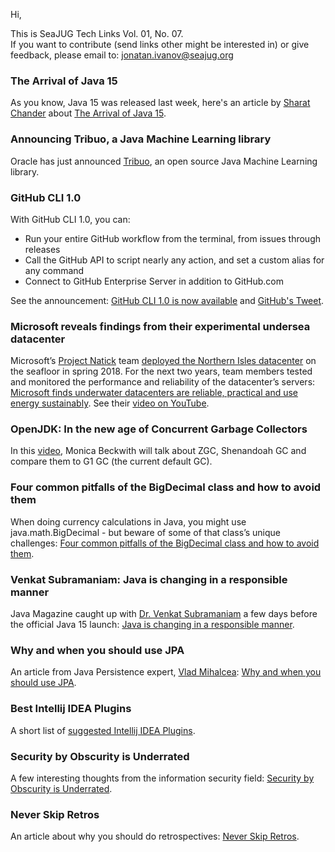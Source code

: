 Hi,

This is SeaJUG Tech Links Vol. 01, No. 07.  
If you want to contribute (send links other might be interested in) or give feedback, please email to: [jonatan.ivanov@seajug.org](mailto:jonatan.ivanov@seajug.org)

### The Arrival of Java 15

As you know, Java 15 was released last week, here's an article by [Sharat Chander](https://twitter.com/Sharat_Chander) about [The Arrival of Java 15](https://blogs.oracle.com/java-platform-group/the-arrival-of-java-15).

### Announcing Tribuo, a Java Machine Learning library

Oracle has just announced [Tribuo](https://blogs.oracle.com/java/announcing-tribuo%2c-a-java-machine-learning-library), an open source Java Machine Learning library.

### GitHub CLI 1.0

With GitHub CLI 1.0, you can:
- Run your entire GitHub workflow from the terminal, from issues through releases
- Call the GitHub API to script nearly any action, and set a custom alias for any command
- Connect to GitHub Enterprise Server in addition to GitHub.com

See the announcement: [GitHub CLI 1.0 is now available](https://github.blog/2020-09-17-github-cli-1-0-is-now-available/) and [GitHub's Tweet](https://twitter.com/github/status/1306586113293729795).

### Microsoft reveals findings from their experimental undersea datacenter

Microsoft’s [Project Natick](https://natick.research.microsoft.com/) team [deployed the Northern Isles datacenter](https://news.microsoft.com/features/under-the-sea-microsoft-tests-a-datacenter-thats-quick-to-deploy-could-provide-internet-connectivity-for-years/) on the seafloor in spring 2018. For the next two years, team members tested and monitored the performance and reliability of the datacenter’s servers: [Microsoft finds underwater datacenters are reliable, practical and use energy sustainably](https://news.microsoft.com/innovation-stories/project-natick-underwater-datacenter/).
See their [video on YouTube](https://www.youtube.com/watch?v=lBeepqQBpvU).

### OpenJDK: In the new age of Concurrent Garbage Collectors

In this [video](https://www.youtube.com/watch?v=kR8_r3kMK-Y), Monica Beckwith will talk about ZGC, Shenandoah GC and compare them to G1 GC (the current default GC).

### Four common pitfalls of the BigDecimal class and how to avoid them

When doing currency calculations in Java, you might use java.math.BigDecimal - but beware of some of that class’s unique challenges: [Four common pitfalls of the BigDecimal class and how to avoid them](https://blogs.oracle.com/javamagazine/four-common-pitfalls-of-the-bigdecimal-class-and-how-to-avoid-them).

### Venkat Subramaniam: Java is changing in a responsible manner

Java Magazine caught up with [Dr. Venkat Subramaniam](https://twitter.com/venkat_s) a few days before the official Java 15 launch: [Java is changing in a responsible manner](https://blogs.oracle.com/javamagazine/venkat-subramaniam-java-is-changing-in-a-responsible-manner).

### Why and when you should use JPA

An article from Java Persistence expert, [Vlad Mihalcea](https://twitter.com/vlad_mihalcea): [Why and when you should use JPA](https://vladmihalcea.com/why-and-when-use-jpa/).

### Best Intellij IDEA Plugins

A short list of [suggested Intellij IDEA Plugins](https://scaramoche.blogspot.com/2020/09/best-intellij-idea-plug-ins.html).

### Security by Obscurity is Underrated

A few interesting thoughts from the information security field: [Security by Obscurity is Underrated](https://utkusen.com/blog/security-by-obscurity-is-underrated.html).

### Never Skip Retros

An article about why you should do retrospectives: [Never Skip Retros](https://theoverlap.substack.com/p/never-skip-retros).
